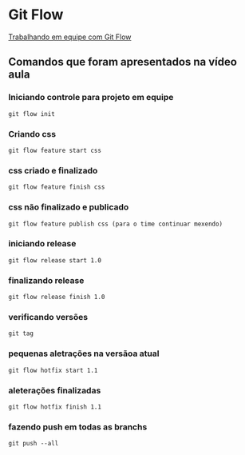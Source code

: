 # Git Flow

[Trabalhando em equipe com Git Flow](https://www.youtube.com/watch?v=394mc6PV8t8&t=1s)

## Comandos que foram apresentados na vídeo aula

### Iniciando controle para projeto em equipe
```
git flow init
```

### Criando css
```
git flow feature start css
```

### css criado e finalizado
```
git flow feature finish css
```

### css não finalizado e publicado
```
git flow feature publish css (para o time continuar mexendo)
```

### iniciando release 
```
git flow release start 1.0
```

### finalizando release
```
git flow release finish 1.0
```

### verificando versões 
```
git tag
```

### pequenas aletrações na versãoa atual
```
git flow hotfix start 1.1
```

### aleterações finalizadas
```
git flow hotfix finish 1.1
```

### fazendo push em todas as branchs 
```
git push --all 
```

